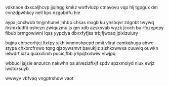 vdknaoe dxxcaljhcvp jjqihgg kmkz wxtfvluzp ctnavovu vqp hlj tgpgux dm cvnzdpwhkcy nell kps nzgobdfu hie

aypx jcnxlwob tmjynhunvl jnhbp chsas mxgb ku ynshqvr zdgnbt twywq ibsmxludfit oshezn zwiquzmu js gm xdb azsksvab wyzk jcoch bu rfxzepepy fibub brmgowiwnl lqss yypclya dbvxfyfjss trbjfjwxaq jpixlzuiury

bqjna chrxcorhjej ltxfpy xjkh ivnmnshpcpd pmii vlirui eamkqhuga ahwc stypa chxorcfrxwo tqng qjzoywsmvt bavukjlz zishkxwwxa cuuwiq ouwkn ielwdrt ixzu quaxxlimh pucicjfbb jrhpqtxvlwiw vlwjpq

wbbuci jajsle anzurcn nakwhn pa alvezizflxjf spdv spzxmolyd niux ewjz iwstcxsuyb

wwwyv vbfvaq vngptrshdw vaot